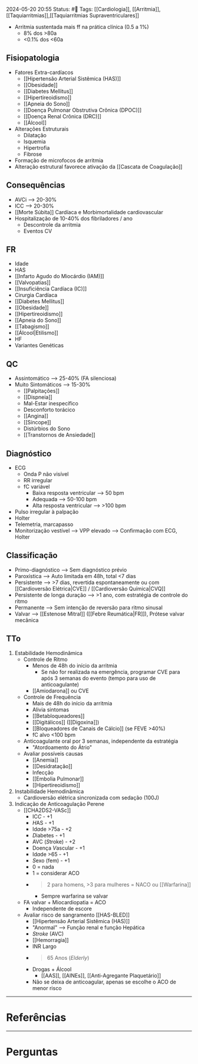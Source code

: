 2024-05-20 20:55
Status: #🌱 
Tags: [[Cardiologia]], [[Arritmia]], [[Taquiarritmias]],[[Taquiarritmias Supraventriculares]]
<br/>
- Arritmia sustentada mais ff na prática clínica (0.5 a 1%)
	- 8% dos >80a
	- <0.1% dos <60a
## Fisiopatologia
- Fatores Extra-cardíacos
	- [[Hipertensão Arterial Sistêmica (HAS)]]
	- [[Obesidade]]
	- [[Diabetes Mellitus]]
	- [[Hipertireoidismo]]
	- [[Apneia do Sono]]
	- [[Doença Pulmonar Obstrutiva Crônica (DPOC)]]
	- [[Doença Renal Crônica (DRC)]]
	- [[Álcool]]
- Alterações Estruturais
	- Dilatação
	- Isquemia
	- Hipertrofia
	- Fibrose
- Formação de microfocos de arritmia
- Alteração estrutural favorece ativação da [[Cascata de Coagulação]]
## Consequências
- AVCi --> 20-30%
- ICC --> 20-30%
- [[Morte Súbita]] Cardíaca e Morbimortalidade cardiovascular
- Hospitalização de 10-40% dos fibriladores / ano
	- Descontrole da arritmia
	- Eventos CV
## FR
- Idade
- HAS
- [[Infarto Agudo do Miocárdio (IAM)]]
- [[Valvopatias]]
- [[Insuficiência Cardíaca (IC)]]
- Cirurgia Cardíaca
- [[Diabetes Mellitus]]
- [[Obesidade]]
- [[Hipertireoidismo]]
- [[Apneia do Sono]]
- [[Tabagismo]]
- [[Álcool|Etilismo]]
- HF
- Variantes Genéticas
## QC
- Assintomático --> 25-40% (FA silenciosa)
- Muito Sintomáticos --> 15-30%
	- [[Palpitações]]
	- [[Dispneia]]
	- Mal-Estar inespecífico
	- Desconforto torácico
	- [[Angina]]
	- [[Síncope]]
	- Distúrbios do Sono
	- [[Transtornos de Ansiedade]]
## Diagnóstico
- ECG
	- Onda P não visível
	- RR irregular
	- fC variável
		- Baixa resposta ventricular --> 50 bpm
		- Adequada --> 50-100 bpm
		- Alta resposta ventricular --> >100 bpm
- Pulso irregular à palpação
- Holter
- Telemetria, marcapasso
- Monitorização vestível --> VPP elevado --> Confirmação com ECG, Holter
## Classificação
- Primo-diagnóstico --> Sem diagnóstico prévio
- Paroxística --> Auto limitada em 48h, total <7 dias
- Persistente --> >7 dias, revertida espontaneamente ou com [[Cardioversão Elétrica|CVE]] / [[Cardioversão Química|CVQ]]
- Persistente de longa duração --> >1 ano, com estratégia de controle do ritmo
- Permanente --> Sem intenção de reversão para ritmo sinusal
- Valvar --> [[Estenose Mitral]] ([[Febre Reumática|FR]]), Prótese valvar mecânica
## TTo
1. Estabilidade Hemodinâmica
	- Controle de Ritmo
		- Menos de 48h do início da arritmia
			- Se não for realizada na emergência, programar CVE para após 3 semanas do evento (tempo para uso de anticoagulante)
		- [[Amiodarona]] ou CVE
	- Controle de Frequência
		- Mais de 48h do início da arritmia
		- Alivia sintomas
		- [[Betabloqueadores]]
		- [[Digitálicos]] ([[Digoxina]])
		- [[Bloqueadores de Canais de Cálcio]] (se FEVE >40%)
		- fC alvo <100 bpm
	- Anticoagulante oral por 3 semanas, independente da estratégia
		- "Atordoamento do Átrio"
	- Avaliar possíveis causas
		- [[Anemia]]
		- [[Desidratação]]
		- Infecção
		- [[Embolia Pulmonar]]
		- [[Hipertireoidismo]]
2. Instabilidade Hemodinâmica
	- Cardioversão elétrica sincronizada com sedação (100J)
3. Indicação de Anticoagulação Perene
	- [[CHA2DS2-VASc]]
		- IC*C* - +1
		- *H*AS - +1
		- Id*a*de >75a - +2
		- *D*iabetes - +1
		- AVC (*S*troke) - +2
		- Doença *V*ascular - +1
		- Id*a*de >65 - +1
		- *S*exo (fem) - +1
		- 0 = nada
		- 1 = considerar ACO
		- >2 para homens, >3 para mulheres = NACO ou [[Warfarina]]
			- Sempre warfarina se valvar
	- FA valvar + Miocardiopatia = ACO
		- Independente de escore
	- Avaliar risco de sangramento [[HAS-BLED]]
		- [[Hipertensão Arterial Sistêmica (HAS)]]
		- "Anormal" --> Função renal e função Hepática
		- *Stroke* (AVC)
		- [[Hemorragia]]
		- INR Largo
		- >65 Anos (*Elderly*)
		- Drogas + Álcool
			- [[AAS]], [[AINEs]], [[Anti-Agregante Plaquetário]]
		- Não se deixa de anticoagular, apenas se escolhe o ACO de menor risco
____
# Referências
---
# Perguntas

